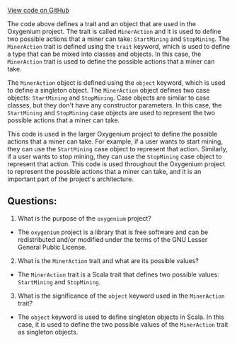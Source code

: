 [View code on GitHub](https://github.com/oxygenium/oxygenium/api/src/main/scala/org/oxygenium/api/model/MinerAction.scala)

The code above defines a trait and an object that are used in the Oxygenium project. The trait is called `MinerAction` and it is used to define two possible actions that a miner can take: `StartMining` and `StopMining`. The `MinerAction` trait is defined using the `trait` keyword, which is used to define a type that can be mixed into classes and objects. In this case, the `MinerAction` trait is used to define the possible actions that a miner can take.

The `MinerAction` object is defined using the `object` keyword, which is used to define a singleton object. The `MinerAction` object defines two case objects: `StartMining` and `StopMining`. Case objects are similar to case classes, but they don't have any constructor parameters. In this case, the `StartMining` and `StopMining` case objects are used to represent the two possible actions that a miner can take.

This code is used in the larger Oxygenium project to define the possible actions that a miner can take. For example, if a user wants to start mining, they can use the `StartMining` case object to represent that action. Similarly, if a user wants to stop mining, they can use the `StopMining` case object to represent that action. This code is used throughout the Oxygenium project to represent the possible actions that a miner can take, and it is an important part of the project's architecture.
## Questions: 
 1. What is the purpose of the `oxygenium` project?
- The `oxygenium` project is a library that is free software and can be redistributed and/or modified under the terms of the GNU Lesser General Public License.

2. What is the `MinerAction` trait and what are its possible values?
- The `MinerAction` trait is a Scala trait that defines two possible values: `StartMining` and `StopMining`.

3. What is the significance of the `object` keyword used in the `MinerAction` trait?
- The `object` keyword is used to define singleton objects in Scala. In this case, it is used to define the two possible values of the `MinerAction` trait as singleton objects.
